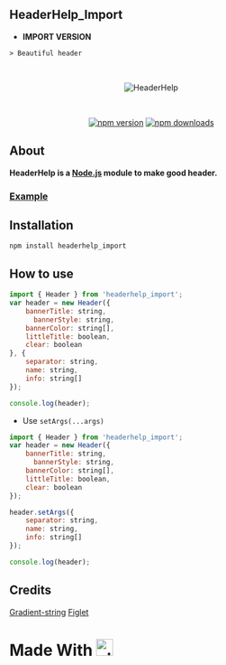 ## HeaderHelp_Import
- **IMPORT VERSION**
```
> Beautiful header
```

<div align="center">
  <br />
  <p>
    <img src="https://media.discordapp.net/attachments/1095383942565220524/1105617792864092170/image.png" alt="HeaderHelp" />
  </p>
  <br />
  <p>
    <a href="https://www.npmjs.com/package/headerhelp_import"><img src="https://img.shields.io/npm/v/headerhelp_import" alt="npm version" /></a>
    <a href="https://www.npmjs.com/package/headerhelp_import"><img src="https://img.shields.io/npm/dt/headerhelp_import" alt="npm downloads" /></a>
  </p>
</div>

## About

<strong>HeaderHelp is a [Node.js](https://nodejs.org) module to make good header.</strong>

### <strong>[Example](https://github.com/Lykiooo/HeaderHelp_Import/tree/master/example)</strong>

## Installation

```sh-session
npm install headerhelp_import
```

## How to use
```js
import { Header } from 'headerhelp_import';
var header = new Header({
    bannerTitle: string,
	  bannerStyle: string,
    bannerColor: string[],
    littleTitle: boolean,
    clear: boolean
}, {
    separator: string,
    name: string,
    info: string[]
});

console.log(header);
```
- Use ``setArgs(...args)``
```js
import { Header } from 'headerhelp_import';
var header = new Header({
    bannerTitle: string,
	  bannerStyle: string,
    bannerColor: string[],
    littleTitle: boolean,
    clear: boolean
});

header.setArgs({
    separator: string,
    name: string,
    info: string[]
});

console.log(header);
```

## Credits
[Gradient-string](https://www.npmjs.com/package/gradient-string)
[Figlet](https://www.npmjs.com/package/figlet)

# Made With <img src="https://cdn3.emoji.gg/emojis/7835-sakuramikohappy.gif" alt="." width="30" height="30"/>
